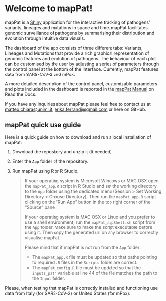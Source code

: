 # Welcome to mapPat!

mapPat is a [Shiny](https://shiny.rstudio.com/) application for the interactive tracking of pathogens’ variants, lineages and mutations in space and time. mapPat facilitates genomic surveillance of pathogens by summarising their distribution and evolution through intuitive data visuals.

The dashboard of the app consists of three different tabs: Variants, Lineages and Mutations that provide a rich graphical representation of genomic features and evolution of pathogens. The behaviour of each plot can be customised by the user by adjusting a series of parameters through the control panel at the bottom of the interface. 
Currently, mapPat features data from SARS-CoV-2 and mPox.

A more detailed description of the control panel, customizable parameters and plots included in the dashboard is reported in the [mapPat Manual](https://mappat.readthedocs.io/en/latest/) on Read the Docs.

If you have any inquiries about mapPat please feel free to contact us at matteo.chiara@unimi.it, erika.ferrandi@gmail.com or here on GitHub.

## mapPat quick use guide

Here is a quick guide on how to download and run a local installation of mapPat:

1. Download the repository and unzip it (if needed).
2. Enter the `App` folder of the repository.
3. Run mapPat using R or R Studio.

   >If your operating system is Microsoft Windows or MAC OSX open the `mapPat_app.R` script in R Studio and set the working directory to the `App` folder using the dedicated menu (Session > Set Working Directory > Choose Directory). Then run the `mapPat_app.R` script clicking on the “Run App” button in the top right corner of the “Source” panel.
   >
   >If your operating system is MAC OSX or Linux and you prefer to use a shell environment, run the `mapPat_appShell.sh` script from the `App` folder. Make sure to make the script executable before using it. Then copy the generated url on any browser to correctly visualise mapPat.
   >
   >Please mind that if mapPat is not run from the `App` folder:
   >  - The `mapPat_app.R` file must be updated so that paths pointing to required `.R` files in the `Scripts` folder are correct.
   >  - The `mapPat_config.R` file must be updated so that the `inputs_path` variable at line 44 of the file matches the path to the `Input` folder.

Please, when testing that mapPat is correctly installed and functioning use data from Italy (for SARS-CoV-2) or United States (for mPox).
